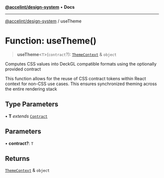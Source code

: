 [**@accelint/design-system**](../README.md) • **Docs**

***

[@accelint/design-system](../README.md) / useTheme

# Function: useTheme()

> **useTheme**\<`T`\>(`contract`?): [`ThemeContext`](../type-aliases/ThemeContext.md) & `object`

Computes CSS values into DeckGL compatible formats using the optionally provided contract

This function allows for the reuse of CSS contract tokens within React context for non-CSS
use cases. This ensures synchronized theming across the entire rendering stack

## Type Parameters

• **T** *extends* [`Contract`](../type-aliases/Contract.md)

## Parameters

• **contract?**: `T`

## Returns

[`ThemeContext`](../type-aliases/ThemeContext.md) & `object`

